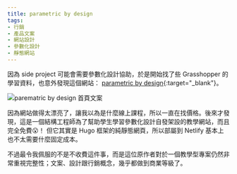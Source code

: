 ```yaml
---
title: parametric by design
tags:
- 行銷
- 產品文案
- 網站設計
- 參數化設計
- 靜態網站
---
```


因為 side project 可能會需要參數化設計協助，於是開始找了些 Grasshopper 的學習資料，也意外發現這個網站：
[parametric by design](https://parametricbydesign.com/){:target="_blank"}。

![parematric by design 首頁文案](https://hisoka502.github.io/blog/images/parametric-by-design.jpg)

因為網站做得太漂亮了，讓我以為是什麼線上課程，所以一直在找價格。後來才發現，這是一個結構工程師為了幫助學生學習參數化設計自發架設的教學網站，而且完全免費😮！ 但它其實是 Hugo 框架的純靜態網頁，所以部屬到 Netlify 基本上也不太需要什麼固定成本。

不過最令我佩服的不是不收費這件事，而是這位原作者對於一個教學型專案仍然非常重視完整性；文案、設計跟行銷概念，幾乎都做到商業等級了。
